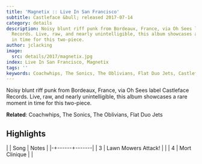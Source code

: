 ```yaml
---
title: 'Magnetix :: Live In San Francisco'
subtitle: Castleface &bull; released 2017-07-14
category: details
description: Noisy blunt riff punk from Bordeaux, France, via Oh Sees label Castleface
  Records. Live, raw, and nearly unintelligible, this album showcases a rare moment
  in time for this two-piece.
author: jclacking
image:
  src: details/2017/magnetix.jpg
index: Live In San Francisco, Magnetix
tags: ''
keywords: Coachwhips, The Sonics, The Oblivians, Flat Duo Jets, Castleface
---
```

Noisy blunt riff punk from Bordeaux, France, via Oh Sees label Castleface Records. Live, raw, and nearly unintelligible, this album showcases a rare moment in time for this two-piece.<!--more-->

**Related**: Coachwhips, The Sonics, The Oblivians, Flat Duo Jets

## Highlights

| | Song | Notes |
|-+------+-------|
| 3 | Lawn Mowers Attack! |  |
| 4 | Mort Clinique |  |

